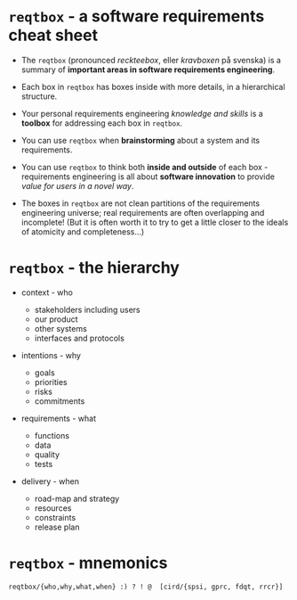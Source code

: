 # `reqtbox` - a software requirements cheat sheet

* The `reqtbox` (pronounced *reckteebox*, eller *kravboxen* på svenska) is a summary of **important areas in software requirements engineering**.

* Each box in `reqtbox` has boxes inside with more details, in a hierarchical structure.

* Your personal requirements engineering *knowledge and skills* is a **toolbox** for addressing each box in `reqtbox`.

* You can use `reqtbox` when **brainstorming** about a system and its requirements.

* You can use `reqtbox` to think both **inside and outside** of each box - requirements engineering is all about **software innovation** to provide *value for users in a novel way*.

* The boxes in `reqtbox` are not clean partitions of the requirements engineering universe; real requirements are often overlapping and incomplete! (But it is often worth it to try to get a little closer to the ideals of atomicity and completeness...)

# `reqtbox` - the hierarchy

* context - who

  * stakeholders including users
  * our product
  * other systems
  * interfaces and protocols

* intentions - why

  * goals
  * priorities
  * risks
  * commitments

* requirements - what

  * functions
  * data
  * quality
  * tests

* delivery - when

  * road-map and strategy
  * resources
  * constraints
  * release plan

# `reqtbox` - mnemonics

    reqtbox/{who,why,what,when} :) ? ! @  [cird/{spsi, gprc, fdqt, rrcr}]
